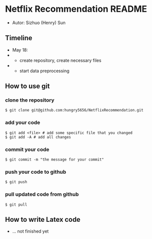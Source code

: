 # Netflix Recommendation README
- Autor: Sizhuo (Henry) Sun

## Timeline
- May 18:
- - create repository, create necessary files
- - start data preprocessing

## How to use git
### clone the repository
```console
$ git clone git@github.com:hungry5656/NetflixRecommendation.git
```
### add your code
```console
$ git add <file> # add some specific file that you changed
$ git add -A # add all changes
```
### commit your code
```console
$ git commit -m "the message for your commit"
```
### push your code to github
```console
$ git push
```
### pull updated code from github
```console
$ git pull
```

## How to write Latex code
- ... not finished yet
